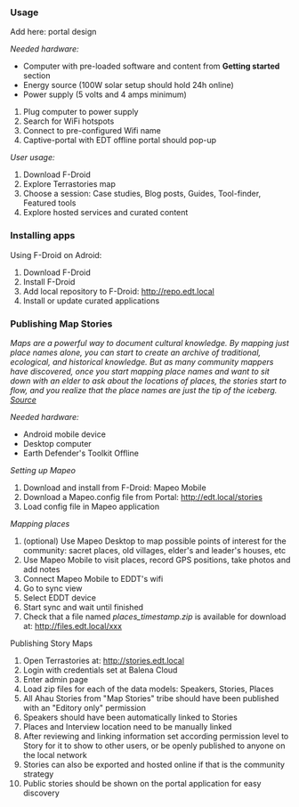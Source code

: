 ### Usage

Add here: portal design


*Needed hardware:*

- Computer with pre-loaded software and content from **Getting started** section
- Energy source (100W solar setup should hold 24h online)
- Power supply (5 volts and 4 amps minimum)
1. Plug computer to power supply
2. Search for WiFi hotspots
3. Connect to pre-configured Wifi name
4. Captive-portal with EDT offline portal should pop-up

*User usage:*

1. Download F-Droid
2. Explore Terrastories map
3. Choose a session: Case studies, Blog posts, Guides, Tool-finder, Featured tools
4. Explore hosted services and curated content

### Installing apps

Using F-Droid on Adroid:

1. Download F-Droid
2. Install F-Droid
3. Add local repository to F-Droid: http://repo.edt.local
4. Install or update curated applications

### Publishing **Map Stories**

*Maps are a powerful way to document cultural knowledge. By mapping just place names alone, you can start to create an archive of traditional, ecological, and historical knowledge. But as many community mappers have discovered, once you start mapping place names and want to sit down with an elder to ask about the locations of places, the stories start to flow, and you realize that the place names are just the tip of the iceberg. [Source](https://www.earthdefenderstoolkit.com/kit-de-ferramentas/terrastories-a-tool-for-place-based-storytelling)*

*Needed hardware:*

- Android mobile device
- Desktop computer
- Earth Defender's Toolkit Offline

*Setting up Mapeo*

1. Download and install from F-Droid: Mapeo Mobile
3. Download a Mapeo.config file from Portal: http://edt.local/stories
4. Load config file in Mapeo application

*Mapping places*

1. (optional) Use Mapeo Desktop to map possible points of interest for the community: sacret places, old villages, elder's and leader's houses, etc
2. Use Mapeo Mobile to visit places, record GPS positions, take photos and add notes
3. Connect Mapeo Mobile to EDDT's wifi
4. Go to sync view
5. Select EDDT device
6. Start sync and wait until finished
7. Check that a file named *places_timestamp.zip*  is available for download at: http://files.edt.local/xxx

Publishing Story Maps

1. Open Terrastories at: http://stories.edt.local
2. Login with credentials set at Balena Cloud
3. Enter admin page
4. Load zip files for each of the data models: Speakers, Stories, Places
5. All Ahau Stories from "Map Stories" tribe should have been published with an "Editory only" permission
6. Speakers should have been automatically linked to Stories
7. Places and Interview location need to be manually linked
8. After reviewing and linking information set according permission level to Story for it to show to other users, or be openly published to anyone on the local network
9. Stories can also be exported and hosted online if that is the community strategy
10. Public stories should be shown on the portal application for easy discovery
